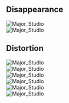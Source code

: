 ## Disappearance

![Major_Studio](https://github.com/salonieshah/Major-Studio-1/blob/master/4.Interative/Concepts/Coral.jpg) <br/> 
![Major_Studio](https://github.com/salonieshah/Major-Studio-1/blob/master/4.Interative/Concepts/Coral2.jpg) <br/> 

## Distortion
![Major_Studio](https://github.com/salonieshah/Major-Studio-1/blob/master/4.Interative/Concepts/Mobile-01.jpg) <br/> 
![Major_Studio](https://github.com/salonieshah/Major-Studio-1/blob/master/4.Interative/Concepts/Mobile-02.jpg) <br/> 
![Major_Studio](https://github.com/salonieshah/Major-Studio-1/blob/master/4.Interative/Concepts/Mobile-03.jpg) <br/> 
![Major_Studio](https://github.com/salonieshah/Major-Studio-1/blob/master/4.Interative/Concepts/Mobile-04.jpg) <br/> 
![Major_Studio](https://github.com/salonieshah/Major-Studio-1/blob/master/4.Interative/Concepts/Mobile-05.jpg) <br/> 
![Major_Studio](https://github.com/salonieshah/Major-Studio-1/blob/master/4.Interative/Concepts/Mobile-06.jpg) <br/> 

